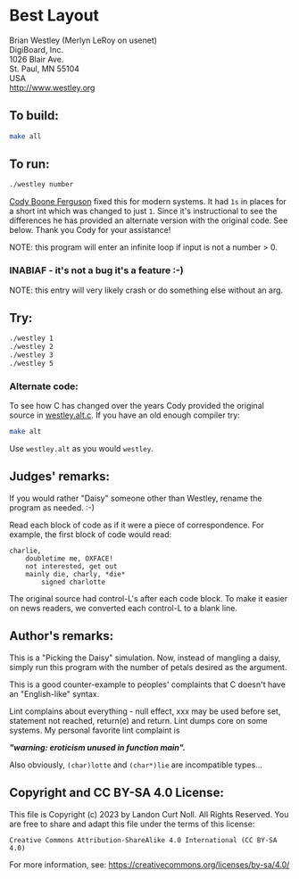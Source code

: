 # Best Layout

Brian Westley (Merlyn LeRoy on usenet)  
DigiBoard, Inc.  
1026 Blair Ave.  
St. Paul, MN  55104    
USA  
<http://www.westley.org>  

## To build:

```sh
make all
```

## To run:

```sh
./westley number
```

[Cody Boone Ferguson](/winners.html#Cody_Boone_Ferguson) fixed this for modern
systems. It had `1s` in places for a short int which was changed to just `1`.
Since it's instructional to see the differences he has provided an alternate
version with the original code. See below. Thank you Cody for your assistance!

NOTE: this program will enter an infinite loop if input is not a number > 0.

### INABIAF - it's not a bug it's a feature :-)

NOTE: this entry will very likely crash or do something else without an arg.


## Try:

```sh
./westley 1
./westley 2
./westley 3
./westley 5
```

### Alternate code:

To see how C has changed over the years Cody provided the original source in
[westley.alt.c](westley.alt.c). If you have an old enough compiler try:


```sh
make alt
```

Use `westley.alt` as you would `westley`.


## Judges' remarks:

If you would rather "Daisy" someone other than Westley, rename 
the program as needed.  :-)

Read each block of code as if it were a piece of correspondence.
For example, the first block of code would read:

```
charlie,
	doubletime me, OXFACE!
	not interested, get out
	mainly die, charly, *die*
		signed charlotte
```

The original source had control-L's after each code block.  To 
make it easier on news readers, we converted each control-L to 
a blank line.


## Author's remarks:

This is a "Picking the Daisy" simulation.  Now, instead of mangling a 
daisy, simply run this program with the number of petals desired as 
the argument.

This is a good counter-example to peoples' complaints that C doesn't
have an "English-like" syntax.

Lint complains about everything - null effect, xxx may be used before
set, statement not reached, return(e) and return.  Lint dumps core
on some systems.  My personal favorite lint complaint is

**_"warning: eroticism unused in function main"._**
    
Also obviously, `(char)lotte` and `(char*)lie` are incompatible types...

## Copyright and CC BY-SA 4.0 License:

This file is Copyright (c) 2023 by Landon Curt Noll.  All Rights Reserved.
You are free to share and adapt this file under the terms of this license:

    Creative Commons Attribution-ShareAlike 4.0 International (CC BY-SA 4.0)

For more information, see: https://creativecommons.org/licenses/by-sa/4.0/
